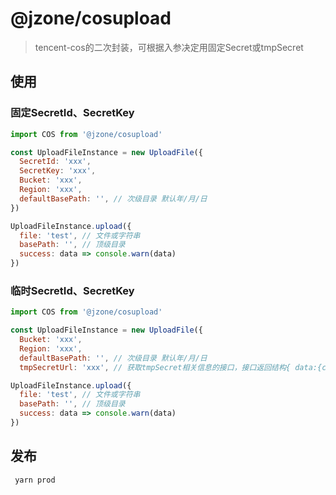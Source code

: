 # @jzone/cosupload

> tencent-cos的二次封装，可根据入参决定用固定Secret或tmpSecret

## 使用

### 固定SecretId、SecretKey

```js
import COS from '@jzone/cosupload'

const UploadFileInstance = new UploadFile({
  SecretId: 'xxx',
  SecretKey: 'xxx',
  Bucket: 'xxx',
  Region: 'xxx',
  defaultBasePath: '', // 次级目录 默认年/月/日
})

UploadFileInstance.upload({
  file: 'test', // 文件或字符串
  basePath: '', // 顶级目录
  success: data => console.warn(data)
})

```

### 临时SecretId、SecretKey

```js
import COS from '@jzone/cosupload'

const UploadFileInstance = new UploadFile({
  Bucket: 'xxx',
  Region: 'xxx',
  defaultBasePath: '', // 次级目录 默认年/月/日
  tmpSecretUrl: 'xxx', // 获取tmpSecret相关信息的接口，接口返回结构{ data:{credentials, expiredTime } } })

UploadFileInstance.upload({
  file: 'test', // 文件或字符串
  basePath: '', // 顶级目录
  success: data => console.warn(data)
})

```

## 发布

```js
 yarn prod
```

